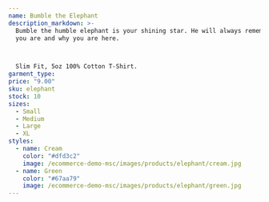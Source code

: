 ```yaml
---
name: Bumble the Elephant
description_markdown: >-
  Bumble the humble elephant is your shining star. He will always remember who
  you are and why you are here.



  Slim Fit, 5oz 100% Cotton T-Shirt.
garment_type:
price: "9.00"
sku: elephant
stock: 10
sizes:
  - Small
  - Medium
  - Large
  - XL
styles:
  - name: Cream
    color: "#dfd3c2"
    image: /ecommerce-demo-msc/images/products/elephant/cream.jpg
  - name: Green
    color: "#67aa79"
    image: /ecommerce-demo-msc/images/products/elephant/green.jpg
---
```

